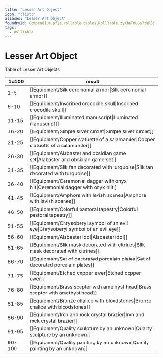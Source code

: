 ```yaml
---
title: "Lesser Art Object"
icon: ":list:"
aliases: "Lesser Art Object"
foundryId: Compendium.pf2e.rollable-tables.RollTable.zyXbnTnUGs7tWR5j
tags:
  - RollTable
---
```


# Lesser Art Object
Table of Lesser Art Objects

| 1d100 | result |
|------|--------|
| 1-5 | [[Equipment/Silk ceremonial armor\|Silk ceremonial armor]] |
| 6-10 | [[Equipment/Inscribed crocodile skull\|Inscribed crocodile skull]] |
| 11-15 | [[Equipment/Illuminated manuscript\|Illuminated manuscript]] |
| 16-20 | [[Equipment/Simple silver circlet\|Simple silver circlet]] |
| 21-25 | [[Equipment/Copper statuette of a salamander\|Copper statuette of a salamander]] |
| 26-30 | [[Equipment/Alabaster and obsidian game set\|Alabaster and obsidian game set]] |
| 31-35 | [[Equipment/Silk fan decorated with turquoise\|Silk fan decorated with turquoise]] |
| 36-40 | [[Equipment/Ceremonial dagger with onyx hilt\|Ceremonial dagger with onyx hilt]] |
| 41-45 | [[Equipment/Amphora with lavish scenes\|Amphora with lavish scenes]] |
| 46-50 | [[Equipment/Colorful pastoral tapestry\|Colorful pastoral tapestry]] |
| 51-55 | [[Equipment/Chrysoberyl symbol of an evil eye\|Chrysoberyl symbol of an evil eye]] |
| 56-60 | [[Equipment/Alabaster idol\|Alabaster idol]] |
| 61-65 | [[Equipment/Silk mask decorated with citrines\|Silk mask decorated with citrines]] |
| 66-70 | [[Equipment/Set of decorated porcelain plates\|Set of decorated porcelain plates]] |
| 71-75 | [[Equipment/Etched copper ewer\|Etched copper ewer]] |
| 76-80 | [[Equipment/Brass scepter with amethyst head\|Brass scepter with amethyst head]] |
| 81-85 | [[Equipment/Bronze chalice with bloodstones\|Bronze chalice with bloodstones]] |
| 86-90 | [[Equipment/Iron and rock crystal brazier\|Iron and rock crystal brazier]] |
| 91-95 | [[Equipment/Quality sculpture by an unknown\|Quality sculpture by an unknown]] |
| 96-100 | [[Equipment/Quality painting by an unknown\|Quality painting by an unknown]] |
